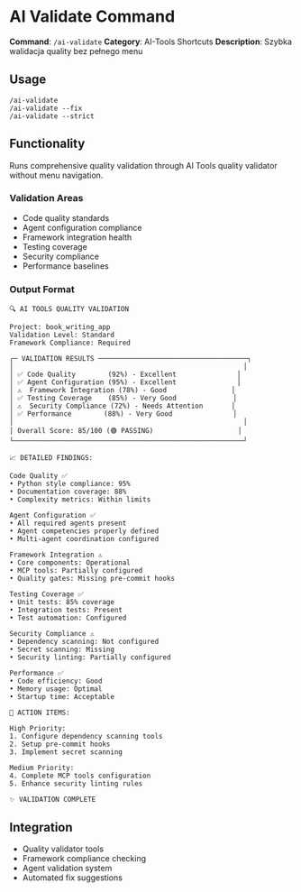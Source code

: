 # AI Validate Command

**Command**: `/ai-validate`
**Category**: AI-Tools Shortcuts
**Description**: Szybka walidacja quality bez pełnego menu

## Usage

```
/ai-validate
/ai-validate --fix
/ai-validate --strict
```

## Functionality

Runs comprehensive quality validation through AI Tools quality validator without menu navigation.

### Validation Areas
- Code quality standards
- Agent configuration compliance
- Framework integration health
- Testing coverage
- Security compliance
- Performance baselines

### Output Format
```
🔍 AI TOOLS QUALITY VALIDATION

Project: book_writing_app
Validation Level: Standard
Framework Compliance: Required

┌─ VALIDATION RESULTS ─────────────────────────────────────┐
│                                                         │
│ ✅ Code Quality        (92%) - Excellent               │
│ ✅ Agent Configuration (95%) - Excellent               │
│ ⚠️  Framework Integration (78%) - Good                │
│ ✅ Testing Coverage    (85%) - Very Good              │
│ ⚠️  Security Compliance (72%) - Needs Attention       │
│ ✅ Performance        (88%) - Very Good               │
│                                                         │
│ Overall Score: 85/100 (🟢 PASSING)                     │
└─────────────────────────────────────────────────────────┘

📈 DETAILED FINDINGS:

Code Quality ✅
• Python style compliance: 95%
• Documentation coverage: 88%
• Complexity metrics: Within limits

Agent Configuration ✅
• All required agents present
• Agent competencies properly defined
• Multi-agent coordination configured

Framework Integration ⚠️
• Core components: Operational
• MCP tools: Partially configured
• Quality gates: Missing pre-commit hooks

Testing Coverage ✅
• Unit tests: 85% coverage
• Integration tests: Present
• Test automation: Configured

Security Compliance ⚠️
• Dependency scanning: Not configured
• Secret scanning: Missing
• Security linting: Partially configured

Performance ✅
• Code efficiency: Good
• Memory usage: Optimal
• Startup time: Acceptable

🔧 ACTION ITEMS:

High Priority:
1. Configure dependency scanning tools
2. Setup pre-commit hooks
3. Implement secret scanning

Medium Priority:
4. Complete MCP tools configuration
5. Enhance security linting rules

✨ VALIDATION COMPLETE
```

## Integration

- Quality validator tools
- Framework compliance checking
- Agent validation system
- Automated fix suggestions